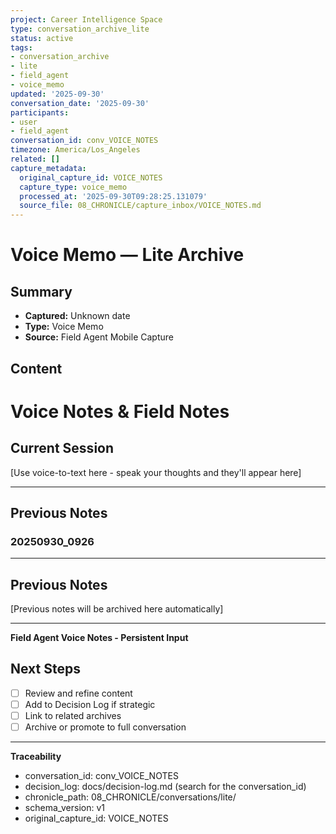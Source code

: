 ```yaml
---
project: Career Intelligence Space
type: conversation_archive_lite
status: active
tags:
- conversation_archive
- lite
- field_agent
- voice_memo
updated: '2025-09-30'
conversation_date: '2025-09-30'
participants:
- user
- field_agent
conversation_id: conv_VOICE_NOTES
timezone: America/Los_Angeles
related: []
capture_metadata:
  original_capture_id: VOICE_NOTES
  capture_type: voice_memo
  processed_at: '2025-09-30T09:28:25.131079'
  source_file: 08_CHRONICLE/capture_inbox/VOICE_NOTES.md
---
```


# Voice Memo — Lite Archive

## Summary
- **Captured:** Unknown date
- **Type:** Voice Memo
- **Source:** Field Agent Mobile Capture

## Content
# Voice Notes & Field Notes

## Current Session
[Use voice-to-text here - speak your thoughts and they'll appear here]

---

## Previous Notes
### 20250930_0926

---

## Previous Notes
[Previous notes will be archived here automatically]

---
**Field Agent Voice Notes - Persistent Input**


## Next Steps
- [ ] Review and refine content
- [ ] Add to Decision Log if strategic
- [ ] Link to related archives
- [ ] Archive or promote to full conversation

---

**Traceability**
- conversation_id: conv_VOICE_NOTES
- decision_log: docs/decision-log.md (search for the conversation_id)
- chronicle_path: 08_CHRONICLE/conversations/lite/
- schema_version: v1
- original_capture_id: VOICE_NOTES
